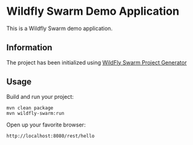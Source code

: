 # Wildfly Swarm Demo Application

This is a Wildfly Swarm demo application.

## Information

The project has been initialized using [WildFly Swarm Project Generator](http://wildfly-swarm.io/generator/)

## Usage

Build and run your project: 

```
mvn clean package
mvn wildfly-swarm:run
```

Open up your favorite browser:

```
http://localhost:8080/rest/hello
```
